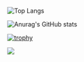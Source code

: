 ![Top Langs](https://github-readme-stats.vercel.app/api/top-langs/?username=shoober420&layout=compact)

![Anurag's GitHub stats](https://github-readme-stats.vercel.app/api?username=shoober420&show_icons=true&theme=dark)

[![trophy](https://github-profile-trophy.vercel.app/?username=shoober420&theme=onedark)](https://github.com/ryo-ma/github-profile-trophy)

![](https://komarev.com/ghpvc/?username=shoober420&color=green&style=plastic)
